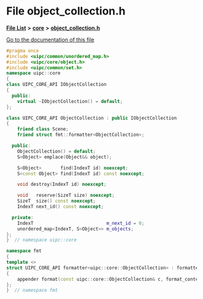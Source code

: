 

# File object\_collection.h

[**File List**](files.md) **>** [**core**](dir_eca9d1283f7cad9ff89c5ab44937d4d9.md) **>** [**object\_collection.h**](object__collection_8h.md)

[Go to the documentation of this file](object__collection_8h.md)


```C++
#pragma once
#include <uipc/common/unordered_map.h>
#include <uipc/core/object.h>
#include <uipc/common/set.h>
namespace uipc::core
{
class UIPC_CORE_API IObjectCollection
{
  public:
    virtual ~IObjectCollection() = default;
};

class UIPC_CORE_API ObjectCollection : public IObjectCollection
{
    friend class Scene;
    friend struct fmt::formatter<ObjectCollection>;

  public:
    ObjectCollection() = default;
    S<Object> emplace(Object&& object);

    S<Object>       find(IndexT id) noexcept;
    S<const Object> find(IndexT id) const noexcept;

    void destroy(IndexT id) noexcept;

    void   reserve(SizeT size) noexcept;
    SizeT  size() const noexcept;
    IndexT next_id() const noexcept;

  private:
    IndexT                           m_next_id = 0;
    unordered_map<IndexT, S<Object>> m_objects;
};
}  // namespace uipc::core

namespace fmt
{
template <>
struct UIPC_CORE_API formatter<uipc::core::ObjectCollection> : formatter<string_view>
{
    appender format(const uipc::core::ObjectCollection& c, format_context& ctx) const;
};
}  // namespace fmt
```


